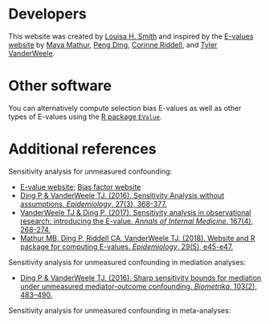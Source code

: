 # Developers

This website was created by [Louisa H. Smith](https://www.louisahsmith.com) and inspired by the [E-values website](https://evalue.hmdc.harvard.edu) by [Maya Mathur](https://profiles.stanford.edu/maya-mathur), [Peng Ding](https://sites.google.com/site/pengdingpku), [Corinne Riddell](https://sph.berkeley.edu/corinne-riddell-phd), and [Tyler VanderWeele](https://www.hsph.harvard.edu/tyler-vanderweele).

# Other software

You can alternatively compute selection bias E-values as well as other types of E-values using the [R package `EValue`](https://cran.r-project.org/web/packages/EValue/index.html).

# Additional references

Sensitivity analysis for unmeasured confounding:
- [E-value website](https://evalue.hmdc.harvard.edu); [Bias factor website](https://bias-factor.hmdc.harvard.edu)
- [Ding P & VanderWeele TJ. (2016). Sensitivity Analysis without assumptions. *Epidemiology*, 27(3), 368-377.](https://journals.lww.com/epidem/Fulltext/2016/05000/Sensitivity_Analysis_Without_Assumptions.11.aspx)
- [VanderWeele TJ & Ding P. (2017). Sensitivity analysis in observational research: introducing the E-value. *Annals of Internal Medicine*, 167(4), 268-274.](https://annals.org/aim/article-abstract/2643434/sensitivity-analysis-observational-research-introducing-e-value?doi=10.7326%2fM16-2607)
- [Mathur MB, Ding P, Riddell CA, VanderWeele TJ. (2018). Website and R package for computing E-values. *Epidemiology*, 29(5), e45-e47.](https://journals.lww.com/epidem/Fulltext/2018/09000/Web_Site_and_R_Package_for_Computing_E_values.26.aspx)

Sensitivity analysis for unmeasured confounding in mediation analyses:
- [Ding P & VanderWeele TJ. (2016). Sharp sensitivity bounds for mediation under unmeasured mediator-outcome confounding. *Biometrika*, 103(2), 483–490.](https://academic.oup.com/biomet/article/103/2/483/1744249?searchresult=1)

Sensitivity analysis for unmeasured confounding in meta-analyses:


